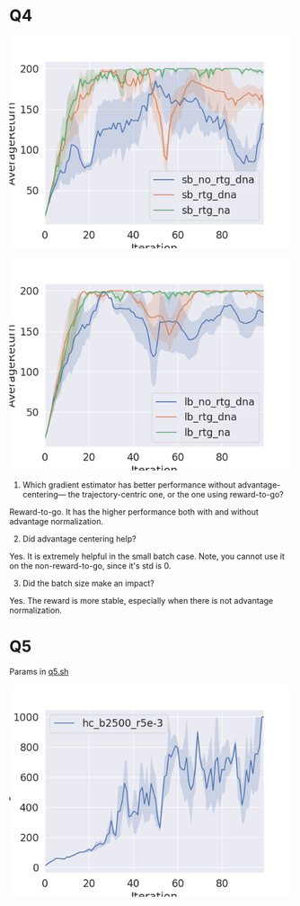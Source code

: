 # Q4

![](https://raw.githubusercontent.com/jperl/rl-homework/master/berkeley/hw2/answers/q4_sb_cartpole.png)

![](https://raw.githubusercontent.com/jperl/rl-homework/master/berkeley/hw2/answers/q4_lb_cartpole.png)

1) Which gradient estimator has better performance without advantage-centering— the trajectory-centric one, or the one using reward-to-go?

Reward-to-go. It has the higher performance both with and without advantage normalization.

2) Did advantage centering help?

Yes. It is extremely helpful in the small batch case. Note, you cannot use it on the non-reward-to-go, since it's std is 0.

3) Did the batch size make an impact?

Yes. The reward is more stable, especially when there is not advantage normalization.

# Q5

Params in [q5.sh](https://github.com/jperl/rl-homework/blob/master/berkeley/hw2/q5.sh)

![](https://raw.githubusercontent.com/jperl/rl-homework/master/berkeley/hw2/answers/q5.png)
